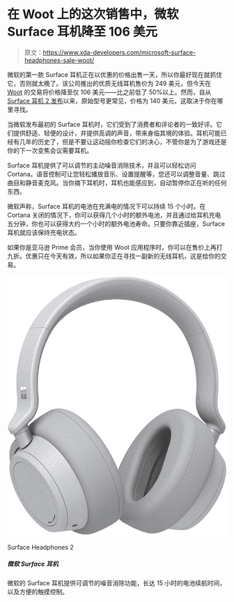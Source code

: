 # 在 Woot 上的这次销售中，微软 Surface 耳机降至 106 美元

> 原文：<https://www.xda-developers.com/microsoft-surface-headphones-sale-woot/>

微软的第一款 Surface 耳机正在以优惠的价格出售一天，所以你最好现在就抓住它，否则就太晚了。该公司推出的优质无线耳机售价为 249 美元，但今天在 [Woot](https://computers.woot.com/offers/microsoft-surface-headphones-8) 的交易将价格降至仅 106 美元——比之前低了 50%以上。然而，自从 [Surface 耳机 2 发布](https://www.xda-developers.com/microsoft-surface-earbuds-headphones-2-launched/)以来，原始型号更常见，价格为 140 美元，这取决于你在哪里寻找。

当微软发布最初的 Surface 耳机时，它们受到了消费者和评论者的一致好评。它们提供舒适、轻便的设计，并提供高调的声音，带来身临其境的体验。耳机可能已经有几年的历史了，但是不要让这动摇你检查它们的决心，不管你是为了游戏还是你的下一次变焦会议需要耳机。

Surface 耳机提供了可以调节的主动噪音消除技术，并且可以轻松访问 Cortana。语音控制可让您轻松播放音乐、设置提醒等，您还可以调整音量、跳过曲目和静音麦克风。当你摘下耳机时，耳机也能感应到，自动暂停你正在听的任何东西。

微软声称，Surface 耳机的电池在充满电的情况下可以持续 15 个小时。在 Cortana 关闭的情况下，你可以获得几个小时的额外电池，并且通过给耳机充电五分钟，你也可以获得大约一个小时的额外电池寿命。只要你靠近插座，Surface 耳机就应该保持充电状态。

如果你是亚马逊 Prime 会员，当你使用 Woot 应用程序时，你可以在售价上再打九折。优惠只在今天有效，所以如果你正在寻找一副新的无线耳机，这是给你的交易。

 <picture>![They're a little older than some others on this list, but the Surface Headphones 2 still deliver great audio quality, and perhaps more importantly, very intuitive volume and ANC controls thanks to the dials built into each earcup. They also have a modern design and they can be managed with the Surface app for Windows, which is a plus.](img/5166909ab60cc3d9dc359d324ac74dd1.png)</picture> 

Surface Headphones 2

##### 微软 Surface 耳机

微软的 Surface 耳机提供可调节的噪音消除功能，长达 15 小时的电池续航时间，以及方便的触摸控制。